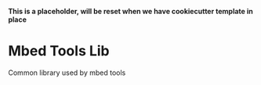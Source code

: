 **This is a placeholder, will be reset when we have cookiecutter template in place**

# Mbed Tools Lib

Common library used by mbed tools
